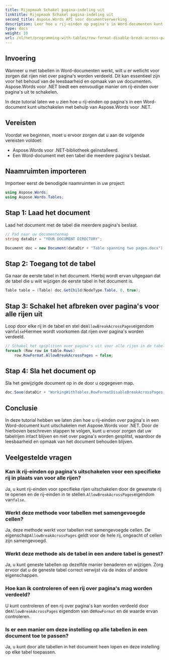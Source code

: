 ```yaml
---
title: Rijopmaak Schakel pagina-indeling uit
linktitle: Rijopmaak Schakel pagina-indeling uit
second_title: Aspose.Words API voor documentverwerking
description: Leer hoe u rij-einden op pagina's in Word-documenten kunt uitschakelen met Aspose.Words voor .NET, zodat de leesbaarheid en opmaak van tabellen behouden blijven.
type: docs
weight: 10
url: /nl/net/programming-with-tables/row-format-disable-break-across-pages/
---
```

## Invoering

Wanneer u met tabellen in Word-documenten werkt, wilt u er wellicht voor zorgen dat rijen niet over pagina's worden verdeeld. Dit kan essentieel zijn voor het behoud van de leesbaarheid en opmaak van uw documenten. Aspose.Words voor .NET biedt een eenvoudige manier om rij-einden over pagina's uit te schakelen.

In deze tutorial laten we u zien hoe u rij-einden op pagina's in een Word-document kunt uitschakelen met behulp van Aspose.Words voor .NET.

## Vereisten

Voordat we beginnen, moet u ervoor zorgen dat u aan de volgende vereisten voldoet:
- Aspose.Words voor .NET-bibliotheek geïnstalleerd.
- Een Word-document met een tabel die meerdere pagina's beslaat.

## Naamruimten importeren

Importeer eerst de benodigde naamruimten in uw project:

```csharp
using Aspose.Words;
using Aspose.Words.Tables;
```

## Stap 1: Laad het document

Laad het document met de tabel die meerdere pagina's beslaat.

```csharp
// Pad naar uw documentenmap
string dataDir = "YOUR DOCUMENT DIRECTORY";

Document doc = new Document(dataDir + "Table spanning two pages.docx");
```

## Stap 2: Toegang tot de tabel

Ga naar de eerste tabel in het document. Hierbij wordt ervan uitgegaan dat de tabel die u wilt wijzigen de eerste tabel in het document is.

```csharp
Table table = (Table) doc.GetChild(NodeType.Table, 0, true);
```

## Stap 3: Schakel het afbreken over pagina's voor alle rijen uit

 Loop door elke rij in de tabel en stel de`AllowBreakAcrossPages`eigendom van`false`Hiermee wordt voorkomen dat rijen over pagina's worden verdeeld.

```csharp
// Schakel het opsplitsen over pagina's uit voor alle rijen in de tabel.
foreach (Row row in table.Rows)
    row.RowFormat.AllowBreakAcrossPages = false;
```

## Stap 4: Sla het document op

Sla het gewijzigde document op in de door u opgegeven map.

```csharp
doc.Save(dataDir + "WorkingWithTables.RowFormatDisableBreakAcrossPages.docx");
```

## Conclusie

In deze tutorial hebben we laten zien hoe u rij-einden over pagina's in een Word-document kunt uitschakelen met Aspose.Words voor .NET. Door de hierboven beschreven stappen te volgen, kunt u ervoor zorgen dat uw tabelrijen intact blijven en niet over pagina's worden gesplitst, waardoor de leesbaarheid en opmaak van het document behouden blijven.

## Veelgestelde vragen

### Kan ik rij-einden op pagina's uitschakelen voor een specifieke rij in plaats van voor alle rijen?  
 Ja, u kunt rij-einden voor specifieke rijen uitschakelen door de gewenste rij te openen en de rij-einden in te stellen.`AllowBreakAcrossPages`eigendom van`false`.

### Werkt deze methode voor tabellen met samengevoegde cellen?  
 Ja, deze methode werkt voor tabellen met samengevoegde cellen. De eigenschap`AllowBreakAcrossPages` geldt voor de hele rij, ongeacht of cellen zijn samengevoegd.

### Werkt deze methode als de tabel in een andere tabel is genest?  
Ja, u kunt geneste tabellen op dezelfde manier benaderen en wijzigen. Zorg ervoor dat u de geneste tabel correct verwijst via de index of andere eigenschappen.

### Hoe kan ik controleren of een rij over pagina's mag worden verdeeld?  
 U kunt controleren of een rij over pagina's kan worden verdeeld door de`AllowBreakAcrossPages` eigendom van de`RowFormat` en de waarde ervan controleren.

### Is er een manier om deze instelling op alle tabellen in een document toe te passen?  
Ja, u kunt door alle tabellen in het document heen lopen en deze instelling op elke tabel toepassen.